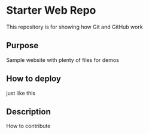 # Starter Web Repo

This repository is for showing how Git and GitHub work

## Purpose

Sample website with plenty of files for demos

## How to deploy

just like this

## Description

How to contribute
